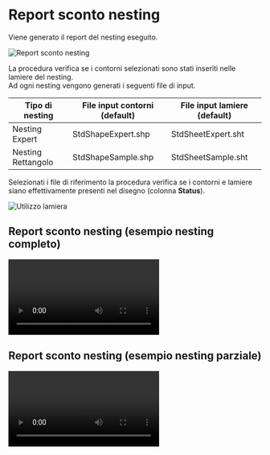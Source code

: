 # Report sconto nesting

Viene generato il report del nesting eseguito.

![Report sconto nesting](/taglio/report/report-sconto-nesting.png)

La procedura verifica se i contorni selezionati sono stati inseriti nelle lamiere del nesting.<br />
Ad ogni nesting vengono generati i seguenti file di input.

| Tipo di nesting    | File input contorni (default) | File input lamiere (default) |
| ------------------ | ----------------------------- | ---------------------------- |
| Nesting Expert     | StdShapeExpert.shp            | StdSheetExpert.sht           |
| Nesting Rettangolo | StdShapeSample.shp            | StdSheetSample.sht           |

Selezionati i file di riferimento la procedura verifica se i contorni e lamiere siano effettivamente presenti nel disegno (colonna **Status**).

![Utilizzo lamiera](/taglio/report/sconto-nesting.png)

## Report sconto nesting (esempio nesting completo)

<video controls>
    <source src="/taglio/report/report-sconto-nesting-completo.mp4" type="video/mp4">
</video>

## Report sconto nesting (esempio nesting parziale)

<video controls>
    <source src="/taglio/report/report-sconto-nesting-parziale.mp4" type="video/mp4">
</video>
